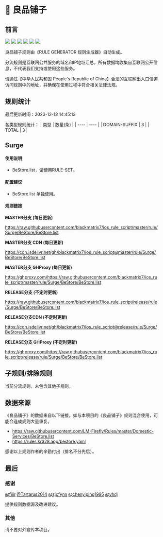 # 🧸 良品铺子

## 前言

![](https://shields.io/badge/-移除重复规则-ff69b4) ![](https://shields.io/badge/-DOMAIN与DOMAIN--SUFFIX合并-green) ![](https://shields.io/badge/-DOMAIN--SUFFIX间合并-critical) ![](https://shields.io/badge/-DOMAIN与DOMAIN--KEYWORD合并-9cf) ![](https://shields.io/badge/-DOMAIN--SUFFIX与DOMAIN--KEYWORD合并-blue) ![](https://shields.io/badge/-IP--CIDR(6)合并-blueviolet) 

良品铺子规则由《RULE GENERATOR 规则生成器》自动生成。

分流规则是互联网公共服务的域名和IP地址汇总，所有数据均收集自互联网公开信息，不代表我们支持或使用这些服务。

请通过【中华人民共和国 People's Republic of China】合法的互联网出入口信道访问规则中的地址，并确保在使用过程中符合相关法律法规。

## 规则统计

最后更新时间：2023-12-13 14:45:13

各类型规则统计：
| 类型 | 数量(条)  | 
| ---- | ----  |
| DOMAIN-SUFFIX | 3  | 
| TOTAL | 3  | 


## Surge 

#### 使用说明
- BeStore.list，请使用RULE-SET。

#### 配置建议
- BeStore.list 单独使用。

#### 规则链接
**MASTER分支 (每日更新)**

https://raw.githubusercontent.com/blackmatrix7/ios_rule_script/master/rule/Surge/BeStore/BeStore.list

**MASTER分支 CDN (每日更新)**

https://cdn.jsdelivr.net/gh/blackmatrix7/ios_rule_script@master/rule/Surge/BeStore/BeStore.list

**MASTER分支 GHProxy (每日更新)**

https://ghproxy.com/https://raw.githubusercontent.com/blackmatrix7/ios_rule_script/master/rule/Surge/BeStore/BeStore.list

**RELEASE分支 (不定时更新)**

https://raw.githubusercontent.com/blackmatrix7/ios_rule_script/release/rule/Surge/BeStore/BeStore.list

**RELEASE分支CDN (不定时更新)**

https://cdn.jsdelivr.net/gh/blackmatrix7/ios_rule_script@release/rule/Surge/BeStore/BeStore.list

**RELEASE分支 GHProxy (不定时更新)**

https://ghproxy.com/https://raw.githubusercontent.com/blackmatrix7/ios_rule_script/release/rule/Surge/BeStore/BeStore.list

## 子规则/排除规则


当前分流规则，未包含其他子规则。

## 数据来源

《良品铺子》的数据来自以下链接，如与本项目的《良品铺子》规则混合使用，可能会造成规则大量重复。

- https://raw.githubusercontent.com/LM-Firefly/Rules/master/Domestic-Services/BeStore.list
- https://rules.kr328.app/bestore.yaml


感谢以上规则作者的辛勤付出（排名不分先后）。

## 最后

### 感谢

[@fiiir](https://github.com/fiiir) [@Tartarus2014](https://github.com/Tartarus2014) [@zjcfynn](https://github.com/zjcfynn) [@chenyiping1995](https://github.com/chenyiping1995) [@vhdj](https://github.com/vhdj)

提供规则数据源及改进建议。

### 其他

请不要对外宣传本项目。